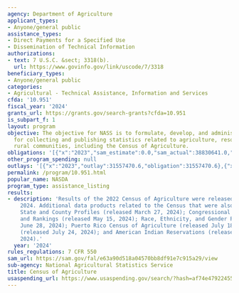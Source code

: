 ```yaml
---
agency: Department of Agriculture
applicant_types:
- Anyone/general public
assistance_types:
- Direct Payments for a Specified Use
- Dissemination of Technical Information
authorizations:
- text: 7 U.S.C. &sect; 3318(b).
  url: https://www.govinfo.gov/link/uscode/7/3318
beneficiary_types:
- Anyone/general public
categories:
- Agricultural - Technical Assistance, Information and Services
cfda: '10.951'
fiscal_year: '2024'
grants_url: https://grants.gov/search-grants?cfda=10.951
is_subpart_f: 1
layout: program
objective: The objective for NASS is to formulate, develop, and administer programs
  for collecting and publishing statistics related to agriculture, resources, and
  rural communities, including the Census of Agriculture.
obligations: '[{"x":"2023","sam_estimate":0.0,"sam_actual":38830641.0,"usa_spending_actual":28699089.55},{"x":"2024","sam_estimate":0.0,"sam_actual":32600000.0,"usa_spending_actual":31557470.6},{"x":"2025","sam_estimate":0.0,"sam_actual":42000000.0,"usa_spending_actual":0.0}]'
other_program_spending: null
outlays: '[{"x":"2023","outlay":31557470.6,"obligation":31557470.6},{"x":"2024","outlay":18199873.04,"obligation":43000000.0},{"x":"2025","outlay":0.0,"obligation":0.0}]'
permalink: /program/10.951.html
popular_name: NASDA
program_type: assistance_listing
results:
- description: 'Results of the 2022 Census of Agriculture were released February 13,
    2024. Additional data products related to the Census that were also released include:
    State and County Profiles (released March 27, 2024); Congressional District Profiles
    and Rankings (released May 15, 2024); Race, Ethnicity, and Gender Profiles (released
    June 28, 2024); Puerto Rico Census of Agriculture (released July 18, 2024); Watersheds
    (released July 24, 2024); and American Indian Reservations (released August 29,
    2024).'
  year: '2024'
rules_regulations: 7 CFR 550
sam_url: https://sam.gov/fal/e63a90d518a04570bb8df91e7c915a29/view
sub-agency: National Agricultural Statistics Service
title: Census of Agriculture
usaspending_url: https://www.usaspending.gov/search/?hash=af74e479224550f545a0cfc241567212
---
```

